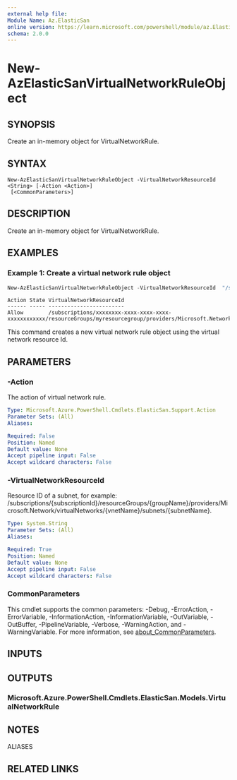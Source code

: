```yaml
---
external help file:
Module Name: Az.ElasticSan
online version: https://learn.microsoft.com/powershell/module/az.ElasticSan/new-AzElasticSanVirtualNetworkRuleObject
schema: 2.0.0
---
```


# New-AzElasticSanVirtualNetworkRuleObject

## SYNOPSIS
Create an in-memory object for VirtualNetworkRule.

## SYNTAX

```
New-AzElasticSanVirtualNetworkRuleObject -VirtualNetworkResourceId <String> [-Action <Action>]
 [<CommonParameters>]
```

## DESCRIPTION
Create an in-memory object for VirtualNetworkRule.

## EXAMPLES

### Example 1: Create a virtual network rule object 
```powershell
New-AzElasticSanVirtualNetworkRuleObject -VirtualNetworkResourceId  "/subscriptions/xxxxxxxx-xxxx-xxxx-xxxx-xxxxxxxxxxxx/resourceGroups/myresourcegroup/providers/Microsoft.Network/virtualNetworks/myvnet/subnets/subnet1" -Action Allow
```

```output
Action State VirtualNetworkResourceId                                                                                                                       
------ ----- ------------------------                                                                                                                       
Allow        /subscriptions/xxxxxxxx-xxxx-xxxx-xxxx-xxxxxxxxxxxx/resourceGroups/myresourcegroup/providers/Microsoft.Network/virtualNetworks/myvnet/subnets/subnet1
```

This command creates a new virtual network rule object using the virtual network resource Id.

## PARAMETERS

### -Action
The action of virtual network rule.

```yaml
Type: Microsoft.Azure.PowerShell.Cmdlets.ElasticSan.Support.Action
Parameter Sets: (All)
Aliases:

Required: False
Position: Named
Default value: None
Accept pipeline input: False
Accept wildcard characters: False
```

### -VirtualNetworkResourceId
Resource ID of a subnet, for example: /subscriptions/{subscriptionId}/resourceGroups/{groupName}/providers/Microsoft.Network/virtualNetworks/{vnetName}/subnets/{subnetName}.

```yaml
Type: System.String
Parameter Sets: (All)
Aliases:

Required: True
Position: Named
Default value: None
Accept pipeline input: False
Accept wildcard characters: False
```

### CommonParameters
This cmdlet supports the common parameters: -Debug, -ErrorAction, -ErrorVariable, -InformationAction, -InformationVariable, -OutVariable, -OutBuffer, -PipelineVariable, -Verbose, -WarningAction, and -WarningVariable. For more information, see [about_CommonParameters](http://go.microsoft.com/fwlink/?LinkID=113216).

## INPUTS

## OUTPUTS

### Microsoft.Azure.PowerShell.Cmdlets.ElasticSan.Models.VirtualNetworkRule

## NOTES

ALIASES

## RELATED LINKS

